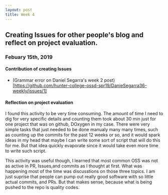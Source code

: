 ```yaml
---
layout: post
title: Week 4
---
```


## Creating Issues for other people's blog and reflect on project evaluation.
### Febuary 15th, 2019

#### Contribution of creating Issues
 * (Grammar error on Daniel Segarra's week 2 post)[https://github.com/hunter-college-ossd-spr19/DanieSegarra36-weekly/issues/1]

#### Reflection on project evaluation

 I found this activity to be very time consuming. The amount of time I need to dig for very specific details and counting them took about 30 min just for one project that was on github, DOxygen in my case. There were very simple tasks that just needed to be done manualy many many times, such as counting up the commits for the past 12 weeks or so, and it would spark ideas in my head that maybe I can write some sort of script that will do this for me. But that idea quickly evaporate since it would take even more time to write such script. 

 This activity was useful though, I learned that most common OSS was not as active in PR, Issues,and commits as I thought at first. What was happening most of the time was discusstions on those three topics. I am just suprise that people can pump out really good software with so little actual commits, and PRs. But that makes sense, because what is being pushed to the repo is quality codes.